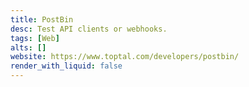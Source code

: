 ```yaml
---
title: PostBin
desc: Test API clients or webhooks.
tags: [Web]
alts: []
website: https://www.toptal.com/developers/postbin/
render_with_liquid: false
---
```

